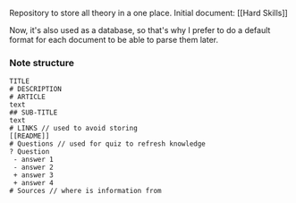 Repository to store all theory in a one place.
Initial document: [[Hard Skills]]

Now, it's also used as a database, so that's why I prefer to do a default format for each document to be able to parse them later.

### Note structure

```note
TITLE
# DESCRIPTION
# ARTICLE
text
## SUB-TITLE
text
# LINKS // used to avoid storing 
[[README]]
# Questions // used for quiz to refresh knowledge
? Question
 - answer 1
 - answer 2
 + answer 3
 + answer 4
# Sources // where is information from
```
